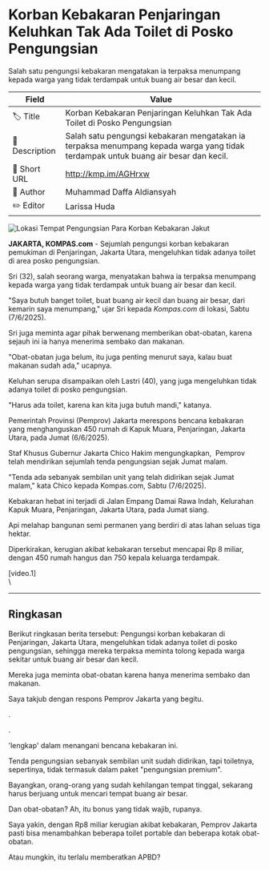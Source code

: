 # Korban Kebakaran Penjaringan Keluhkan Tak Ada Toilet di Posko Pengungsian

Salah satu pengungsi kebakaran mengatakan ia terpaksa menumpang kepada warga yang tidak terdampak untuk buang air besar dan kecil.

| Field         | Value                                                       |
|---------------|-------------------------------------------------------------|
| 🏷️ Title       | Korban Kebakaran Penjaringan Keluhkan Tak Ada Toilet di Posko Pengungsian |
| 📝 Description | Salah satu pengungsi kebakaran mengatakan ia terpaksa menumpang kepada warga yang tidak terdampak untuk buang air besar dan kecil. |
| 🔗 Short URL   | http://kmp.im/AGHrxw |
| 👤 Author      | Muhammad Daffa Aldiansyah |
| ✏️ Editor      | Larissa Huda |

![Lokasi Tempat Pengungsian Para Korban Kebakaran Jakut ](https://asset.kompas.com/crops/6fMV7Zqoymd6Ac84eYj6R233rTc=/0x0:0x0/750x500/data/photo/2025/06/07/684408bc48b03.jpeg)

**JAKARTA, KOMPAS.com** - Sejumlah pengungsi korban kebakaran pemukiman di Penjaringan, Jakarta Utara, mengeluhkan tidak adanya toilet di area posko pengungsian.

Sri (32), salah seorang warga, menyatakan bahwa ia terpaksa menumpang kepada warga yang tidak terdampak untuk buang air besar dan kecil.

\"Saya butuh banget toilet, buat buang air kecil dan buang air besar, dari kemarin saya menumpang,\" ujar Sri kepada *Kompas.com* di lokasi, Sabtu (7/6/2025).

Sri juga meminta agar pihak berwenang memberikan obat-obatan, karena sejauh ini ia hanya menerima sembako dan makanan.

\"Obat-obatan juga belum, itu juga penting menurut saya, kalau buat makanan sudah ada,\" ucapnya.

Keluhan serupa disampaikan oleh Lastri (40), yang juga mengeluhkan tidak adanya toilet di posko pengungsian.

\"Harus ada toilet, karena kan kita juga butuh mandi,\" katanya.

Pemerintah Provinsi (Pemprov) Jakarta merespons bencana kebakaran yang menghanguskan 450 rumah di Kapuk Muara, Penjaringan, Jakarta Utara, pada Jumat (6/6/2025).

Staf Khusus Gubernur Jakarta Chico Hakim mengungkapkan,  Pemprov telah mendirikan sejumlah tenda pengungsian sejak Jumat malam.

"Tenda ada sebanyak sembilan unit yang telah didirikan sejak Jumat malam," kata Chico kepada Kompas.com, Sabtu (7/6/2025).

Kebakaran hebat ini terjadi di Jalan Empang Damai Rawa Indah, Kelurahan Kapuk Muara, Penjaringan, Jakarta Utara, pada Jumat siang.

Api melahap bangunan semi permanen yang berdiri di atas lahan seluas tiga hektar.

Diperkirakan, kerugian akibat kebakaran tersebut mencapai Rp 8 miliar, dengan 450 rumah hangus dan 750 kepala keluarga terdampak.

\[video.1\]\
\

---
## Ringkasan

Berikut ringkasan berita tersebut: Pengungsi korban kebakaran di Penjaringan, Jakarta Utara, mengeluhkan tidak adanya toilet di posko pengungsian, sehingga mereka terpaksa meminta tolong kepada warga sekitar untuk buang air besar dan kecil.

 Mereka juga meminta obat-obatan karena hanya menerima sembako dan makanan.



Saya takjub dengan respons Pemprov Jakarta yang begitu.

.

.

 'lengkap' dalam menangani bencana kebakaran ini.

 Tenda pengungsian sebanyak sembilan unit sudah didirikan, tapi toiletnya, sepertinya, tidak termasuk dalam paket "pengungsian premium".

 Bayangkan, orang-orang yang sudah kehilangan tempat tinggal, sekarang harus berjuang untuk mencari tempat buang air besar.

 Dan obat-obatan? Ah, itu bonus yang tidak wajib, rupanya.

 Saya yakin, dengan Rp8 miliar kerugian akibat kebakaran, Pemprov Jakarta pasti bisa menambahkan beberapa toilet portable dan beberapa kotak obat-obatan.

 Atau mungkin, itu terlalu memberatkan APBD?
